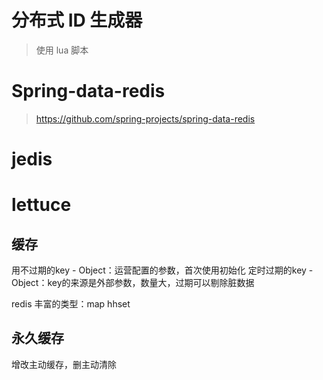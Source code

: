 # 分布式 ID 生成器
> 使用 lua 脚本

# 

# Spring-data-redis
> https://github.com/spring-projects/spring-data-redis

# jedis

# lettuce

## 缓存

用不过期的key - Object：运营配置的参数，首次使用初始化
定时过期的key - Object：key的来源是外部参数，数量大，过期可以剔除脏数据

redis 丰富的类型：map hhset

## 永久缓存

增改主动缓存，删主动清除

